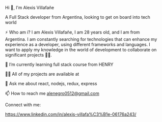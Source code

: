 Hi 👋, I'm Alexis Villafañe

A Full Stack developer from Argentina, looking to get on board into tech world

⚡ Who am i? I am Alexis Villafañe, I am 28 years old, and I am from Argentina. I am constantly searching for technologies that can enhance my experience as a developer, using different frameworks and languages. I want to apply my knowledge in the world of development to collaborate on significant projects 😵‍💫.

🌱 I’m currently learning full stack course from HENRY

👨‍💻 All of my projects are available at

💬 Ask me about react, nodejs, redux, express

📫 How to reach me alenegro0512@gmail.com

Connect with me:

https://www.linkedin.com/in/alexis-villafa%C3%B1e-06176a243/

